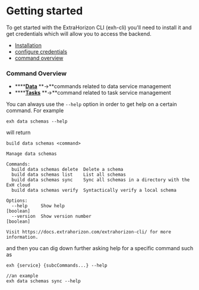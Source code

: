 # Getting started

To get started with the ExtraHorizon CLI (exh-cli) you'll need to install it and get credentials which will allow you to access the backend.

* [Installation](setup/installation.md)
* [configure credentials](setup/credentials.md)
* [command overview](./#general)

### Command Overview

* ****[**Data**](commands/commands.md) **->**commands related to data service management
* ****[**Tasks**](commands/tasks/) **->**command related to task service management

You can always use the `--help` option in order to get help on a certain command. For example

```
exh data schemas --help
```

will return

```
build data schemas <command>

Manage data schemas

Commands:
  build data schemas delete  Delete a schema
  build data schemas list    List all schemas
  build data schemas sync    Sync all schemas in a directory with the ExH cloud
  build data schemas verify  Syntactically verify a local schema

Options:
  --help     Show help                                                 [boolean]
  --version  Show version number                                       [boolean]

Visit https://docs.extrahorizon.com/extrahorizon-cli/ for more information.
```

and then you can dig down further asking help for a specific command such as

```
exh {service} {subcCommands...} --help

//an example
exh data schemas sync --help
```
